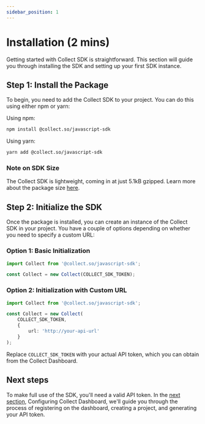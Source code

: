 ```yaml
---
sidebar_position: 1
---
```

# Installation (2 mins)
Getting started with Collect SDK is straightforward. This section will guide you through installing the SDK and setting up your first SDK instance.

## Step 1: Install the Package

To begin, you need to add the Collect SDK to your project. You can do this using either npm or yarn:

Using npm:

```bash
npm install @collect.so/javascript-sdk
```

Using yarn: 
```bash
yarn add @collect.so/javascript-sdk
```

### Note on SDK Size
The Collect SDK is lightweight, coming in at just 5.1kB gzipped. Learn more about the package size [here](https://pkg-size.dev/@collect.so%2Fjavascript-sdk).

## Step 2: Initialize the SDK
Once the package is installed, you can create an instance of the Collect SDK in your project. You have a couple of options depending on whether you need to specify a custom URL:

### Option 1: Basic Initialization
```typescript
import Collect from '@collect.so/javascript-sdk';

const Collect = new Collect(COLLECT_SDK_TOKEN);
```
### Option 2: Initialization with Custom URL
```typescript
import Collect from '@collect.so/javascript-sdk';

const Collect = new Collect(
    COLLECT_SDK_TOKEN,
    {
        url: 'http://your-api-url'
    }
);
```

Replace `COLLECT_SDK_TOKEN` with your actual API token, which you can obtain from the Collect Dashboard.

## Next steps
To make full use of the SDK, you'll need a valid API token. In the [next section](/quick-start/configuring-dashboard), Configuring Collect Dashboard, we'll guide you through the process of registering on the dashboard, creating a project, and generating your API token.